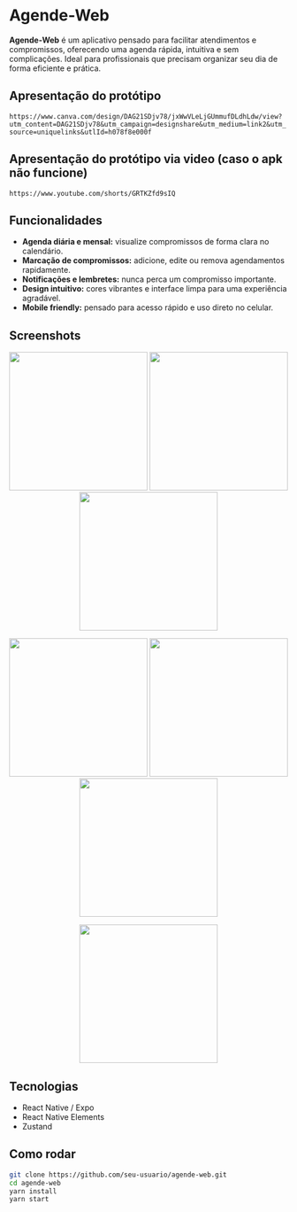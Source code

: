 # Agende-Web

**Agende-Web** é um aplicativo pensado para facilitar atendimentos e compromissos, oferecendo uma agenda rápida, intuitiva e sem complicações. Ideal para profissionais que precisam organizar seu dia de forma eficiente e prática.  

## Apresentação do protótipo

`https://www.canva.com/design/DAG21SDjv78/jxWwVLeLjGUmmufDLdhLdw/view?utm_content=DAG21SDjv78&utm_campaign=designshare&utm_medium=link2&utm_source=uniquelinks&utlId=h078f8e000f`

## Apresentação do protótipo via video (caso o apk não funcione)

`https://www.youtube.com/shorts/GRTKZfd9sIQ`

## Funcionalidades

- **Agenda diária e mensal:** visualize compromissos de forma clara no calendário.  
- **Marcação de compromissos:** adicione, edite ou remova agendamentos rapidamente.  
- **Notificações e lembretes:** nunca perca um compromisso importante.  
- **Design intuitivo:** cores vibrantes e interface limpa para uma experiência agradável.  
- **Mobile friendly:** pensado para acesso rápido e uso direto no celular.  

## Screenshots

<p align="center">
  <img src="https://github.com/user-attachments/assets/8e6f2881-a000-48d2-bb57-bed35dd45bcc" width="250" />
  <img src="https://github.com/user-attachments/assets/2b72ee23-615b-433d-ab60-2e2128eeaed2" width="250" />
  <img src="https://github.com/user-attachments/assets/a46b2113-bee0-4269-93a2-4754103c23ca" width="250" />
</p>

<p align="center">
  <img src="https://github.com/user-attachments/assets/ec1c940b-04e3-45db-9374-c55c9fead1b8" width="250" />
  <img src="https://github.com/user-attachments/assets/d5c43281-b3dd-41e1-a941-5fb09264a439" width="250" />
  <img src="https://github.com/user-attachments/assets/10ee7123-6aa1-40a4-81f8-a28f5245efa3" width="250" />
</p>

<p align="center">
  <img src="https://github.com/user-attachments/assets/2f6305d5-9b7d-4ede-84d2-7cc1d5f730e0" width="250" />
</p>

## Tecnologias

- React Native / Expo  
- React Native Elements  
- Zustand  

## Como rodar

```bash
git clone https://github.com/seu-usuario/agende-web.git
cd agende-web
yarn install
yarn start
